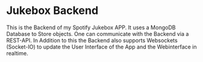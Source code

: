 # Jukebox Backend

This is the Backend of my Spotify Jukebox APP.
It uses a MongoDB Database to Store objects.
One can communicate with the Backend via a REST-API.
In Addition to this the Backend also supports Websockets (Socket-IO) to update the User Interface of the App and the Webinterface in realtime.
